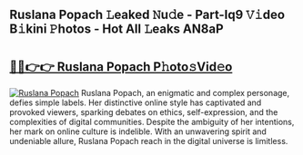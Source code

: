 ## Ruslana Popach 𝙻eaked 𝙽u𝚍e - Part-Iq9 𝚅𝚒deo B𝚒kini 𝙿hotos - Hot All 𝙻eaks AN8aP

# <h2><a href="http://ld6zsv0.urlbe.top/?page=Ruslana+Popach">🔗🔗👉👉 Ruslana Popach P𝚑oto𝚜Vid𝚎o</a></h2>

[![Ruslana Popach](https://i.imgur.com/eBuTRDB.gif)](http://ld6zsv0.urlbe.top/?page=Ruslana+Popach)
Ruslana Popach, an enigmatic and complex personage, defies simple labels. Her distinctive online style has captivated and provoked viewers, sparking debates on ethics, self-expression, and the complexities of digital communities. Despite the ambiguity of her intentions, her mark on online culture is indelible. With an unwavering spirit and undeniable allure, Ruslana Popach reach in the digital universe is limitless.
